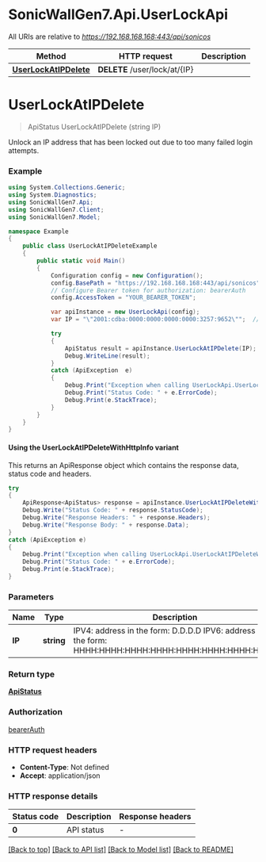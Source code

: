 # SonicWallGen7.Api.UserLockApi

All URIs are relative to *https://192.168.168.168:443/api/sonicos*

| Method | HTTP request | Description |
|--------|--------------|-------------|
| [**UserLockAtIPDelete**](UserLockApi.md#userlockatipdelete) | **DELETE** /user/lock/at/{IP} |  |

<a id="userlockatipdelete"></a>
# **UserLockAtIPDelete**
> ApiStatus UserLockAtIPDelete (string IP)



Unlock an IP address that has been locked out                   due to too many failed login attempts.

### Example
```csharp
using System.Collections.Generic;
using System.Diagnostics;
using SonicWallGen7.Api;
using SonicWallGen7.Client;
using SonicWallGen7.Model;

namespace Example
{
    public class UserLockAtIPDeleteExample
    {
        public static void Main()
        {
            Configuration config = new Configuration();
            config.BasePath = "https://192.168.168.168:443/api/sonicos";
            // Configure Bearer token for authorization: bearerAuth
            config.AccessToken = "YOUR_BEARER_TOKEN";

            var apiInstance = new UserLockApi(config);
            var IP = "\"2001:cdba:0000:0000:0000:0000:3257:9652\"";  // string | IPV4: address in the form: D.D.D.D IPV6: address in the form: HHHH:HHHH:HHHH:HHHH:HHHH:HHHH:HHHH:HHHH  (default to "2001:cdba:0000:0000:0000:0000:3257:9652")

            try
            {
                ApiStatus result = apiInstance.UserLockAtIPDelete(IP);
                Debug.WriteLine(result);
            }
            catch (ApiException  e)
            {
                Debug.Print("Exception when calling UserLockApi.UserLockAtIPDelete: " + e.Message);
                Debug.Print("Status Code: " + e.ErrorCode);
                Debug.Print(e.StackTrace);
            }
        }
    }
}
```

#### Using the UserLockAtIPDeleteWithHttpInfo variant
This returns an ApiResponse object which contains the response data, status code and headers.

```csharp
try
{
    ApiResponse<ApiStatus> response = apiInstance.UserLockAtIPDeleteWithHttpInfo(IP);
    Debug.Write("Status Code: " + response.StatusCode);
    Debug.Write("Response Headers: " + response.Headers);
    Debug.Write("Response Body: " + response.Data);
}
catch (ApiException e)
{
    Debug.Print("Exception when calling UserLockApi.UserLockAtIPDeleteWithHttpInfo: " + e.Message);
    Debug.Print("Status Code: " + e.ErrorCode);
    Debug.Print(e.StackTrace);
}
```

### Parameters

| Name | Type | Description | Notes |
|------|------|-------------|-------|
| **IP** | **string** | IPV4: address in the form: D.D.D.D IPV6: address in the form: HHHH:HHHH:HHHH:HHHH:HHHH:HHHH:HHHH:HHHH  | [default to &quot;2001:cdba:0000:0000:0000:0000:3257:9652&quot;] |

### Return type

[**ApiStatus**](ApiStatus.md)

### Authorization

[bearerAuth](../README.md#bearerAuth)

### HTTP request headers

 - **Content-Type**: Not defined
 - **Accept**: application/json


### HTTP response details
| Status code | Description | Response headers |
|-------------|-------------|------------------|
| **0** | API status |  -  |

[[Back to top]](#) [[Back to API list]](../README.md#documentation-for-api-endpoints) [[Back to Model list]](../README.md#documentation-for-models) [[Back to README]](../README.md)

